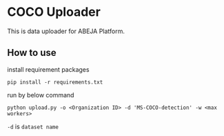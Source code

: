 # COCO Uploader

This is data uploader for ABEJA Platform.

## How to use

install requirement packages

```
pip install -r requirements.txt
```

run by below command

```
python upload.py -o <Organization ID> -d 'MS-COCO-detection' -w <max workers>
```

`-d` is `dataset name`